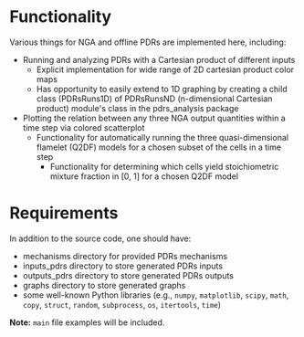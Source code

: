# Functionality

Various things for NGA and offline PDRs are implemented here, including:
- Running and analyzing PDRs with a Cartesian product of different inputs
    - Explicit implementation for wide range of 2D cartesian product color maps
    - Has opportunity to easily extend to 1D graphing by creating a child class (PDRsRuns1D) of PDRsRunsND (n-dimensional Cartesian product) module's class in the pdrs_analysis package
- Plotting the relation between any three NGA output quantities within a time step via colored scatterplot
    - Functionality for automatically running the three quasi-dimensional flamelet (Q2DF) models for a chosen subset of the cells in a time step
        - Functionality for determining which cells yield stoichiometric mixture fraction in [0, 1] for a chosen Q2DF model

# Requirements

In addition to the source code, one should have:
- mechanisms directory for provided PDRs mechanisms
- inputs_pdrs directory to store generated PDRs inputs
- outputs_pdrs directory to store generated PDRs outputs
- graphs directory to store generated graphs
- some well-known Python libraries (e.g., `numpy`, `matplotlib`, `scipy`, `math`, `copy`, `struct`, `random`, `subprocess`, `os`, `itertools`, `time`)

**Note:** `main` file examples will be included.